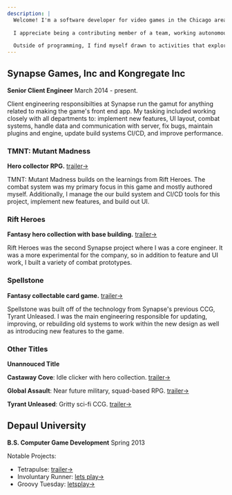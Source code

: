 ```yaml
---
description: |
  Welcome! I'm a software developer for video games in the Chicago area.
  
  I appreciate being a contributing member of a team, working autonomously, and collaborating with other disciplines. With a strong multidisciplinary background and abilities, I am able to creatively solve many art and engineering challenges. My skills allow me to float between engineering and tech-art roles where I like gameplay, tools, systems development, UI, build systems & CI, and shaders.
  
  Outside of programming, I find myself drawn to activities that explore fantastical worlds. Opening a fantasy or sci-fi novel will consume all my free time until I get to that final page. Strategizing through a board game is a favorite way to hang out with friends. Crafting hand drawn maps, painting mini-figs, link-surfing Wikipedia for background ideas, and managing a relational database of all my session notes gets me through the TTRPG downtime.
---
```


## Synapse Games, Inc and Kongregate Inc

**Senior Client Engineer** March 2014 - present.

Client engineering responsibilties at Synapse run the gamut for anything related to making the game's front end app. My tasking included working closely with all departments to: implement new features, UI layout, combat systems, handle data and communication with server, fix bugs, maintain plugins and engine, update build systems CI/CD, and improve performance.

### TMNT: Mutant Madness

**Hero collector RPG.**
[trailer&rarr;](https://www.youtube.com/watch?v=abf4_cTto00)

TMNT: Mutant Madness builds on the learnings from Rift Heroes. The combat system was my primary focus in this game and mostly authored myself. Additionally, I manage the our build system and CI/CD tools for this project, implement new features, and build out UI.

### Rift Heroes

**Fantasy hero collection with base building.**
[trailer&rarr;](https://www.youtube.com/watch?v=vLtrtsnP77A)

Rift Heroes was the second Synapse project where I was a core engineer. It was a more experimental for the company, so in addition to feature and UI work, I built a variety of combat prototypes. 

### Spellstone

**Fantasy collectable card game.**
[trailer&rarr;](https://www.youtube.com/watch?v=-RbpLFSfie4)

Spellstone was built off of the technology from Synapse's previous CCG, Tyrant Unleased. I was the main engineering responsible for updating, improving, or rebuilding old systems to work within the new design as well as introducing new features to the game.

### Other Titles

**Unannouced Title**

**Castaway Cove**: Idle clicker with hero collection.
[trailer&rarr;](https://www.youtube.com/watch?v=vSJknYiFBAo)

**Global Assault**: Near future military, squad-based RPG.
[trailer&rarr;](https://www.youtube.com/watch?v=dypCdF9AoBM)

**Tyrant Unleased**: Gritty sci-fi CCG.
[trailer&rarr;](https://www.youtube.com/watch?v=MZZ7889zT_k)


<!--
## The Amiable

**Co-founder, engineer** June '13 - June '16

### Tetrapulse

**Co-op**
[trailer&rarr;](https://www.youtube.com/watch?v=AJKtJG7bDME)

While working on this game, I've covered several areas developing the camera system, a plug-in for Xbox controller support, most non-standard shaders, helped with some of the character rigging, various other gameplay scripts, and working on mobile controller support. 


## Contracting

### Octodad: Dadliest Catch
**Secret dad physics sim.**
[trailer&rarr;](https://www.youtube.com/watch?v=gbY8QGYbzwA)

Art assets including plushes seen in zoo gift shop.

### Box-O-Zombies
**Town builder in a Zombie apocalypse.** Unreleased.

Client gameplay and UI.

### Beckman Institute, UIUC
**Modeling of cleft palate research for surgical tools.**

Created 3D meshes and rigs that could be transformed based on MRI scan data as a prototype for a potential tool for cleft palate surgery. 

-->

## Depaul University

**B.S. Computer Game Development** Spring 2013

Notable Projects: 
- Tetrapulse: [trailer&rarr;](https://www.youtube.com/watch?v=gbY8QGYbzwA)
- Involuntary Runner: [lets play&rarr;](https://www.youtube.com/watch?v=KcrFayII95E&t=2s)
- Groovy Tuesday: [letsplay&rarr;](https://www.youtube.com/watch?v=_t5HjwtAUy0)

<!--
Course load focused on game programming:
- AI and path-finding
- Architecture and design patterns
- Rendering systems
- Physics
- Networking for multiplayer games
- Fundamentals of computer systems including: threading, sockets, memory, data structures, and graphics

Engines, frameworks, and libraries: Unity, XNA, GameMaker, OpenGL, WIN32, FBX API
-->
